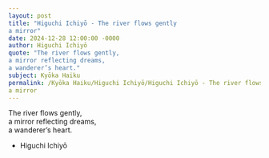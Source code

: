 ```yaml
---
layout: post
title: "Higuchi Ichiyō - The river flows gently  
a mirror"
date: 2024-12-28 12:00:00 -0000
author: Higuchi Ichiyō
quote: "The river flows gently,  
a mirror reflecting dreams,  
a wanderer’s heart."
subject: Kyōka Haiku
permalink: /Kyōka Haiku/Higuchi Ichiyō/Higuchi Ichiyō - The river flows gently  
a mirror
---
```


The river flows gently,  
a mirror reflecting dreams,  
a wanderer’s heart.

- Higuchi Ichiyō
